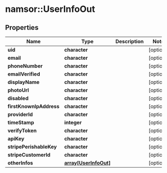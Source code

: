 # namsor::UserInfoOut

## Properties
Name | Type | Description | Notes
------------ | ------------- | ------------- | -------------
**uid** | **character** |  | [optional] 
**email** | **character** |  | [optional] 
**phoneNumber** | **character** |  | [optional] 
**emailVerified** | **character** |  | [optional] 
**displayName** | **character** |  | [optional] 
**photoUrl** | **character** |  | [optional] 
**disabled** | **character** |  | [optional] 
**firstKnownIpAddress** | **character** |  | [optional] 
**providerId** | **character** |  | [optional] 
**timeStamp** | **integer** |  | [optional] 
**verifyToken** | **character** |  | [optional] 
**apiKey** | **character** |  | [optional] 
**stripePerishableKey** | **character** |  | [optional] 
**stripeCustomerId** | **character** |  | [optional] 
**otherInfos** | [**array[UserInfoOut]**](UserInfoOut.md) |  | [optional] 


